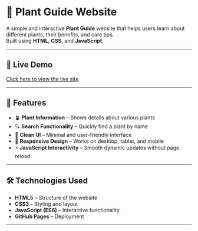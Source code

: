 # 🌱 Plant Guide Website

A simple and interactive **Plant Guide** website that helps users learn about different plants, their benefits, and care tips.  
Built using **HTML**, **CSS**, and **JavaScript**.

---

## 🚀 Live Demo  
[Click here to view the live site](https://deepika1163.github.io/responsive_webpage/)

---

## 📜 Features

- 🪴 **Plant Information** – Shows details about various plants  
- 🔍 **Search Functionality** – Quickly find a plant by name  
- 🎨 **Clean UI** – Minimal and user-friendly interface  
- 📱 **Responsive Design** – Works on desktop, tablet, and mobile  
- ⚡ **JavaScript Interactivity** – Smooth dynamic updates without page reload

---

## 🛠️ Technologies Used

- **HTML5** – Structure of the website  
- **CSS3** – Styling and layout  
- **JavaScript (ES6)** – Interactive functionality  
- **GitHub Pages** – Deployment

---



